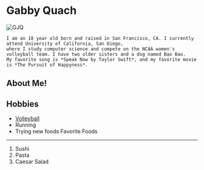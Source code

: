 # **Gabby Quach**
![GJQ](https://ucsdtritons.com/images/2022/8/9/Gabby_Quach.jpg?width=300)
```
I am an 18 year old born and raised in San Francisco, CA. I currently attend University of California, San Diego,
where I study computer science and compete on the NCAA women's volleyball team. I have two older sisters and a dog named Bao Bao.
My favorite song is *Speak Now by Taylor Swift*, and my favorite movie is *The Pursuit of Happyness*.
```
## About Me!
Hobbies
---
- [Volleyball](https://ucsdtritons.com/sports/womens-volleyball/roster/gabby-quach/11754)
- Running
- Trying new foods
Favorite Foods
---
1. Sushi
2. Pasta
3. Caesar Salad
